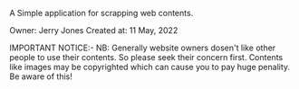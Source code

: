 A Simple application for scrapping web contents.

Owner: Jerry Jones
Created at: 11 May, 2022

IMPORTANT NOTICE:-
NB: Generally website owners dosen't like other people to use their contents. So please seek their concern first. Contents like images may be copyrighted which can cause you to pay huge penality.
Be aware of this!

